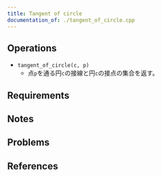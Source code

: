 ```yaml
---
title: Tangent of circle
documentation_of: ./tangent_of_circle.cpp
---
```


## Operations

- `tangent_of_circle(c, p)`
  - 点`p`を通る円`c`の接線と円`c`の接点の集合を返す。

## Requirements

## Notes

## Problems

## References
